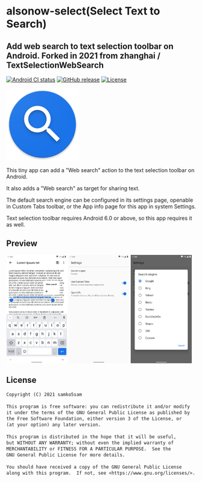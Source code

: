 # alsonow-select(Select Text to Search)

## Add web search to text selection toolbar on Android. Forked in 2021 from zhanghai / TextSelectionWebSearch 

[![Android CI status](https://github.com/sk5s/alsonow-select/workflows/Android%20CI/badge.svg)](https://github.com/sk5s/alsonow-select/actions) [![GitHub release](https://img.shields.io/github/v/release/sk5s/alsonow-select)](https://github.com/sk5s/alsonow-select/releases) [![License](https://img.shields.io/github/license/sk5s/alsonow-select?color=blue)](LICENSE)

![Select Text to Search](app/src/main/res/mipmap-xxxhdpi/launcher_icon.png)

This tiny app can add a "Web search" action to the text selection toolbar on Android.

It also adds a "Web search" as target for sharing text.

The default search engine can be configured in its settings page, openable in Custom Tabs toolbar, or the App info page for this app in system Settings.

Text selection toolbar requires Android 6.0 or above, so this app requires it as well.

## Preview

<p><img src="fastlane/metadata/android/en-US/images/phoneScreenshots/1.png" width="32%" /> <img src="fastlane/metadata/android/en-US/images/phoneScreenshots/2.png" width="32%" /> <img src="fastlane/metadata/android/en-US/images/phoneScreenshots/3.png" width="32%" /></p>

## License

    Copyright (C) 2021 samko5sam

    This program is free software: you can redistribute it and/or modify
    it under the terms of the GNU General Public License as published by
    the Free Software Foundation, either version 3 of the License, or
    (at your option) any later version.

    This program is distributed in the hope that it will be useful,
    but WITHOUT ANY WARRANTY; without even the implied warranty of
    MERCHANTABILITY or FITNESS FOR A PARTICULAR PURPOSE.  See the
    GNU General Public License for more details.

    You should have received a copy of the GNU General Public License
    along with this program.  If not, see <https://www.gnu.org/licenses/>.
